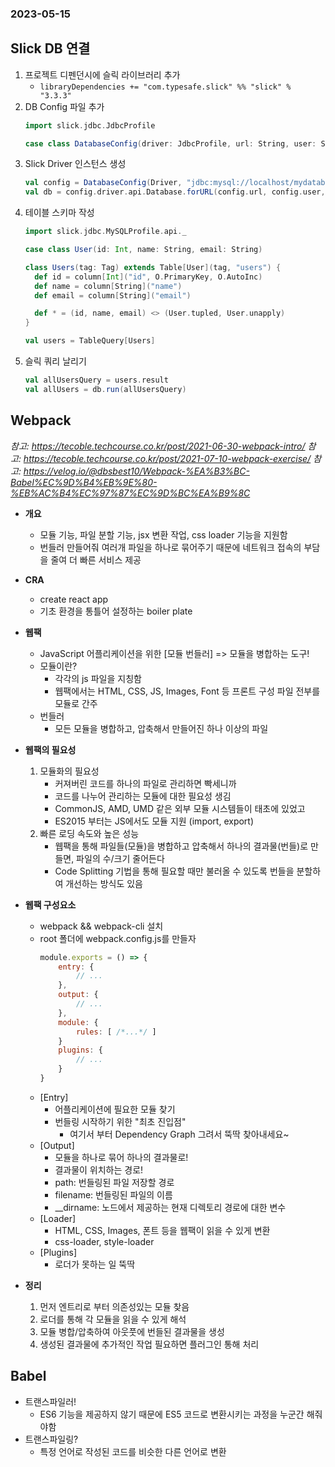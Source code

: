 ### 2023-05-15

## Slick DB 연결
1. 프로젝트 디펜던시에 슬릭 라이브러리 추가
   - `libraryDependencies += "com.typesafe.slick" %% "slick" % "3.3.3"`
2. DB Config 파일 추가
    ```scala
    import slick.jdbc.JdbcProfile
    
    case class DatabaseConfig(driver: JdbcProfile, url: String, user: String, password: String)
    ```
3. Slick Driver 인스턴스 생성
    ```scala
    val config = DatabaseConfig(Driver, "jdbc:mysql://localhost/mydatabase", "user", "password")
    val db = config.driver.api.Database.forURL(config.url, config.user, config.password)
    ```
4. 테이블 스키마 작성
    ```scala
    import slick.jdbc.MySQLProfile.api._
    
    case class User(id: Int, name: String, email: String)
    
    class Users(tag: Tag) extends Table[User](tag, "users") {
      def id = column[Int]("id", O.PrimaryKey, O.AutoInc)
      def name = column[String]("name")
      def email = column[String]("email")
    
      def * = (id, name, email) <> (User.tupled, User.unapply)
    }
    
    val users = TableQuery[Users]
    ```
5. 슬릭 쿼리 날리기
    ```scala
    val allUsersQuery = users.result
    val allUsers = db.run(allUsersQuery)
    ```
   
## Webpack
*참고: https://tecoble.techcourse.co.kr/post/2021-06-30-webpack-intro/*
*참고: https://tecoble.techcourse.co.kr/post/2021-07-10-webpack-exercise/*
*참고: https://velog.io/@dbsbest10/Webpack-%EA%B3%BC-Babel%EC%9D%B4%EB%9E%80-%EB%AC%B4%EC%97%87%EC%9D%BC%EA%B9%8C*
- **개요**
  - 모듈 기능, 파일 분할 기능, jsx 변환 작업, css loader 기능을 지원함
  - 번들러 만들어줘 여러개 파일을 하나로 묶어주기 때문에 네트워크 접속의 부담을 줄여 더 빠른 서비스 제공

- **CRA**
  - create react app
  - 기초 환경을 통틀어 설정하는 boiler plate

- **웹팩**
  - JavaScript 어플리케이션을 위한 [모듈 번들러] => 모듈을 병합하는 도구!
  - 모듈이란?
    - 각각의 js 파일을 지칭함
    - 웹팩에서는 HTML, CSS, JS, Images, Font 등 프론트 구성 파일 전부를 모듈로 간주
  - 번들러
    - 모든 모듈을 병합하고, 압축해서 만들어진 하나 이상의 파일
  
- **웹팩의 필요성**
  1. 모듈화의 필요성
     - 커져버린 코드를 하나의 파일로 관리하면 빡세니까
     - 코드를 나누어 관리하는 모듈에 대한 필요성 생김
     - CommonJS, AMD, UMD 같은 외부 모듈 시스템들이 태초에 있었고
     - ES2015 부터는 JS에서도 모듈 지원 (import, export)
  2. 빠른 로딩 속도와 높은 성능
     - 웹팩을 통해 파일들(모듈)을 병합하고 압축해서 하나의 결과물(번들)로 만들면, 파일의 수/크기 줄어든다
     - Code Splitting 기법을 통해 필요할 때만 불러올 수 있도록 번들을 분할하여 개선하는 방식도 있음

- **웹팩 구성요소**
  - webpack && webpack-cli 설치
  - root 폴더에 webpack.config.js를 만들자
    ```js
    module.exports = () => {
        entry: {
            // ...
        },
        output: {
            // ...
        },
        module: {
            rules: [ /*...*/ ]
        }
        plugins: {
            // ...
        }
    }
    ```
  - [Entry]
    - 어플리케이션에 필요한 모듈 찾기
    - 번들링 시작하기 위한 "최초 진입점"
      - 여기서 부터 Dependency Graph 그려서 뚝딱 찾아내세요~
  - [Output]
    - 모듈을 하나로 묶어 하나의 결과물로!
    - 결과물이 위치하는 경로!
    - path: 번들링된 파일 저장할 경로
    - filename: 번들링된 파일의 이름
    - __dirname: 노드에서 제공하는 현재 디렉토리 경로에 대한 변수
  - [Loader]
    - HTML, CSS, Images, 폰트 등을 웹팩이 읽을 수 있게 변환
    - css-loader, style-loader
  - [Plugins]
    - 로더가 못하는 일 뚝딱

- **정리**
  1. 먼저 엔트리로 부터 의존성있는 모듈 찾음
  2. 로더를 통해 각 모듈을 읽을 수 있게 해석
  3. 모듈 병합/압축하여 아웃풋에 번들된 결과물을 생성
  4. 생성된 결과물에 추가적인 작업 필요하면 플러그인 통해 처리

## Babel
- 트랜스파일러! 
  - ES6 기능을 제공하지 않기 때문에 ES5 코드로 변환시키는 과정을 누군간 해줘야함
- 트랜스파일링?
  - 특정 언어로 작성된 코드를 비슷한 다른 언어로 변환